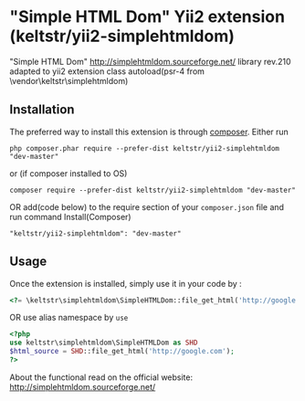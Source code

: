 "Simple HTML Dom" Yii2 extension (keltstr/yii2-simplehtmldom)
===============
"Simple HTML Dom" http://simplehtmldom.sourceforge.net/ library rev.210 adapted to yii2 extension class autoload(psr-4 from \vendor\keltstr\simplehtmldom) 

Installation
------------

The preferred way to install this extension is through [composer](http://getcomposer.org/download/).
Either run
```
php composer.phar require --prefer-dist keltstr/yii2-simplehtmldom "dev-master"
```
or (if composer installed to OS)
```
composer require --prefer-dist keltstr/yii2-simplehtmldom "dev-master"
```
OR add(code below) to the require section of your `composer.json` file and run command Install(Composer)
```
"keltstr/yii2-simplehtmldom": "dev-master"
```

Usage
-----

Once the extension is installed, simply use it in your code by  :

```php
<?= \keltstr\simplehtmldom\SimpleHTMLDom::file_get_html('http://google.com'); ?>```
```
OR use alias namespace by `use`
```php
<?php
use keltstr\simplehtmldom\SimpleHTMLDom as SHD
$html_source = SHD::file_get_html('http://google.com'); 
?>
```
About the functional read on the official website: http://simplehtmldom.sourceforge.net/
